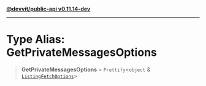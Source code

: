 [**@devvit/public-api v0.11.14-dev**](../../README.md)

---

# Type Alias: GetPrivateMessagesOptions

> **GetPrivateMessagesOptions** = `Prettify`\<`object` & [`ListingFetchOptions`](ListingFetchOptions.md)\>
